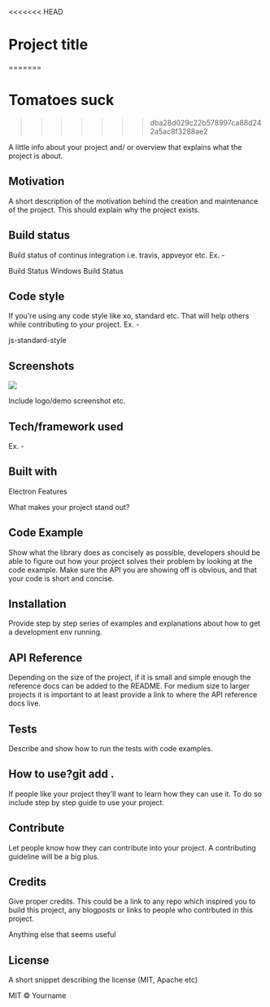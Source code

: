 <<<<<<< HEAD
# Project title
=======
# Tomatoes suck 
>>>>>>> dba28d029c22b578997ca88d242a5ac8f3288ae2

A little info about your project and/ or overview that explains what the project is about.

## Motivation

A short description of the motivation behind the creation and maintenance of the project. This should explain why the project exists.

## Build status

Build status of continus integration i.e. travis, appveyor etc. Ex. -

Build Status Windows Build Status

## Code style

If you're using any code style like xo, standard etc. That will help others while contributing to your project. Ex. -

js-standard-style

## Screenshots

![](http://.svg)

Include logo/demo screenshot etc.

## Tech/framework used

Ex. -

## Built with

Electron
Features

What makes your project stand out?

## Code Example

Show what the library does as concisely as possible, developers should be able to figure out how your project solves their problem by looking at the code example. Make sure the API you are showing off is obvious, and that your code is short and concise.

## Installation

Provide step by step series of examples and explanations about how to get a development env running.

## API Reference

Depending on the size of the project, if it is small and simple enough the reference docs can be added to the README. For medium size to larger projects it is important to at least provide a link to where the API reference docs live.

## Tests

Describe and show how to run the tests with code examples.

## How to use?git add . 

If people like your project they’ll want to learn how they can use it. To do so include step by step guide to use your project.

## Contribute

Let people know how they can contribute into your project. A contributing guideline will be a big plus.

## Credits

Give proper credits. This could be a link to any repo which inspired you to build this project, any blogposts or links to people who contrbuted in this project.

Anything else that seems useful

## License

A short snippet describing the license (MIT, Apache etc)

MIT © Yourname